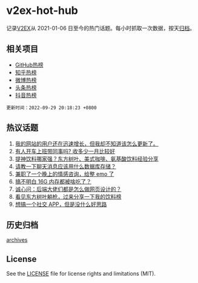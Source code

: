 # v2ex-hot-hub

 记录[V2EX](https://www.v2ex.com/)从 2021-01-06 日至今的热门话题。每小时抓取一次数据，按天[归档](archives)。
 
 ## 相关项目

- [GitHub热榜](https://github.com/lonnyzhang423/github-hot-hub)
- [知乎热榜](https://github.com/lonnyzhang423/zhihu-hot-hub)
- [微博热榜](https://github.com/lonnyzhang423/weibo-hot-hub)
- [头条热榜](https://github.com/lonnyzhang423/toutiao-hot-hub)
- [抖音热榜](https://github.com/lonnyzhang423/douyin-hot-hub)


 `更新时间：2022-09-29 20:18:23 +0800`

## 热议话题

1. [我的网站的用户还在迅速增长，但我却不知道该怎么更新了。](https://www.v2ex.com/t/883669)
1. [有人开车上班带同事吗? 收多少一月比较好](https://www.v2ex.com/t/883740)
1. [提神饮料哪家强？东方树叶、美式咖啡、氨基酸饮料经验分享](https://www.v2ex.com/t/883794)
1. [请教一下聊天消息应该用什么数据库存储？](https://www.v2ex.com/t/883731)
1. [兼职了一个晚上的情感咨询，给整 emo 了](https://www.v2ex.com/t/883821)
1. [搞不明白 16G 内存都被啥吃了？](https://www.v2ex.com/t/883648)
1. [诚心问：后端大佬们都是怎么做网页设计的？](https://www.v2ex.com/t/883733)
1. [看见东方树叶躺枪，过来分享一下我的饮料榜](https://www.v2ex.com/t/883860)
1. [想搞一个社交 APP，但是没什么好思路](https://www.v2ex.com/t/883737)

## 历史归档

[archives](archives)

## License

See the [LICENSE](LICENSE) file for license rights and limitations (MIT).
